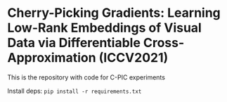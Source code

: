 # Cherry-Picking Gradients: Learning Low-Rank Embeddings of Visual Data via Differentiable Cross-Approximation (ICCV2021)

This is the repository with code for C-PIC experiments

Install deps: `pip install -r requirements.txt`  
